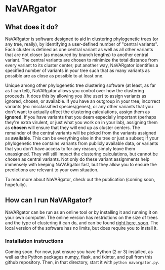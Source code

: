 NaVARgator
==========

What does it do?
----------------

NaVARgator is software designed to aid in clustering phylogenetic trees (or any tree, really), by identifying a user-defined number of "central variants". Each cluster is defined as one central variant as well as all other variants that are not closer (as measured by branch lengths) to another central variant. The central variants are chosen to minimize the total distance from every variant to its cluster center; put another way, NaVARgator identifies a specified number of variants in your tree such that as many variants as possible are as close as possible to at least one.

Unique among other phylogenetic tree clustering software (at least, as far as I can tell), NaVARgator allows you control over how the clustering proceeds. It does this by allowing you (the user) to assign variants as ignored, chosen, or available. If you have an outgroup in your tree, incorrect variants (ex: misclassified species/genes), or any other variants that you don't want to actually affect the clustering calculations, assign them as __ignored__. If you have variants that you deem especially important (perhaps they're extra virulent, or just what you work on in your lab), assigning them as __chosen__ will ensure that they will end up as cluster centers. The remainder of the central variants will be picked from the variants assigned as __available__. This can be everything else in the tree or just a subset; if your phylogenetic tree contains variants from publicly available data, or variants that you don't have access to for any reason, simply leave them unassigned. They will still impact the clustering calculations, but cannot be chosen as central variants. Not only do these variant assignments help immensely with keeping NaVARgator fast, but they allow you to ensure the predictions are relevant to your own situation.

To read more about NaVARgator, check out the publication (coming soon, hopefully).

How can I run NaVARgator?
-------------------------

NaVARgator can be run as an online tool or by installing it and running it on your own computer. The online version has restrictions on the size of trees and the type of clustering it can do, and can be found [right here, soon](www.google.com). The local version of the software has no limits, but does require you to install it.

### Installation instructions

Coming soon. For now, just ensure you have Python (2 or 3) installed, as well as the Python packages numpy, flask, and tkinter, and pull from this github repository. Then, in that directory, start it with `python navargator.py`.

